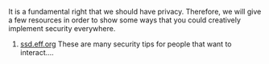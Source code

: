 It is a fundamental right that we should have privacy. Therefore, we will give a few resources in order to show some ways that you could creatively implement security everywhere.

1. [ssd.eff.org](https://ssd.eff.org/) These are many security tips for people that want to interact....
